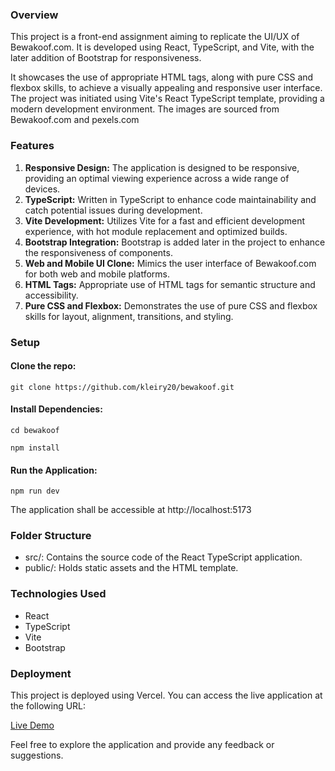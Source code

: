 ### Overview
This project is a front-end assignment aiming to replicate the UI/UX of Bewakoof.com. It is developed using React, TypeScript, and Vite, with the later addition of Bootstrap for responsiveness. 

It showcases the use of appropriate HTML tags, along with pure CSS and flexbox skills, to achieve a visually appealing and responsive user interface. The project was initiated using Vite's React TypeScript template, providing a modern development environment. The images are sourced from Bewakoof.com and pexels.com


### Features
1. **Responsive Design:** The application is designed to be responsive, providing an optimal viewing experience across a wide range of devices.
2. **TypeScript:** Written in TypeScript to enhance code maintainability and catch potential issues during development.
3. **Vite Development:** Utilizes Vite for a fast and efficient development experience, with hot module replacement and optimized builds.
4. **Bootstrap Integration:** Bootstrap is added later in the project to enhance the responsiveness of components.
5. **Web and Mobile UI Clone:** Mimics the user interface of Bewakoof.com for both web and mobile platforms.
6. **HTML Tags:** Appropriate use of HTML tags for semantic structure and accessibility.
7. **Pure CSS and Flexbox:** Demonstrates the use of pure CSS and flexbox skills for layout, alignment, transitions, and styling.

### Setup
#### Clone the repo:
`git clone https://github.com/kleiry20/bewakoof.git`

#### Install Dependencies:
`cd bewakoof`

`npm install`

#### Run the Application:
`npm run dev`

The application shall be accessible at http://localhost:5173

### Folder Structure
- src/: Contains the source code of the React TypeScript application.
- public/: Holds static assets and the HTML template.

### Technologies Used
- React
- TypeScript
- Vite
- Bootstrap

### Deployment
This project is deployed using Vercel. You can access the live application at the following URL:

[Live Demo](bewakoof-iat3.vercel.app/)

Feel free to explore the application and provide any feedback or suggestions.

